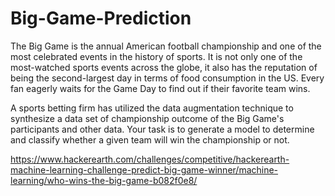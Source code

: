 # Big-Game-Prediction

The Big Game is the annual American football championship and one of the most celebrated events in the history of sports. It is not only one of the most-watched sports events across the globe, it also has the reputation of being the second-largest day in terms of food consumption in the US. Every fan eagerly waits for the Game Day to find out if their favorite team wins.

A sports betting firm has utilized the data augmentation technique to synthesize a data set of championship outcome of the Big Game's participants and other data. Your task is to generate a model to determine and classify whether a given team will win the championship or not.

https://www.hackerearth.com/challenges/competitive/hackerearth-machine-learning-challenge-predict-big-game-winner/machine-learning/who-wins-the-big-game-b082f0e8/
